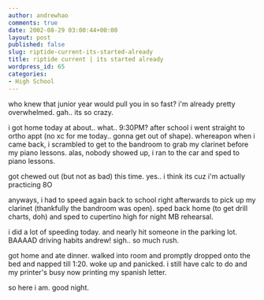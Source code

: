 ```yaml
---
author: andrewhao
comments: true
date: 2002-08-29 03:00:44+00:00
layout: post
published: false
slug: riptide-current-its-started-already
title: riptide current | its started already
wordpress_id: 65
categories:
- High School
---
```


who knew that junior year would pull you in so fast? i'm already pretty overwhelmed. gah.. its so crazy.

i got home today at about.. what.. 9:30PM? after school i went straight to ortho appt (no xc for me today.. gonna get out of shape). whereapon when i came back, i scrambled to get to the bandroom to grab my clarinet before my piano lessons. alas, nobody showed up, i ran to the car and sped to piano lessons.

got chewed out (but not as bad) this time. yes.. i think its cuz i'm actually practicing  8O

anyways, i had to speed again back to school right afterwards to pick up my clarinet (thankfully the bandroom was open). sped back home (to get drill charts, doh) and sped to cupertino high for night MB rehearsal.

i did a lot of speeding today. and nearly hit someone in the parking lot. BAAAAD driving habits andrew! sigh.. so much rush.

got home and ate dinner. walked into room and promptly dropped onto the bed and napped till 1:20. woke up and panicked. i still have calc to do and my printer's busy now printing my spanish letter.

so here i am. good night.
